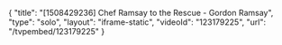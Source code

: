 {
    "title": "[1508429236] Chef Ramsay to the Rescue - Gordon Ramsay",
    "type": "solo",
    "layout": "iframe-static",
    "videoId": "123179225",
    "url": "\/tvpembed\/123179225"
}